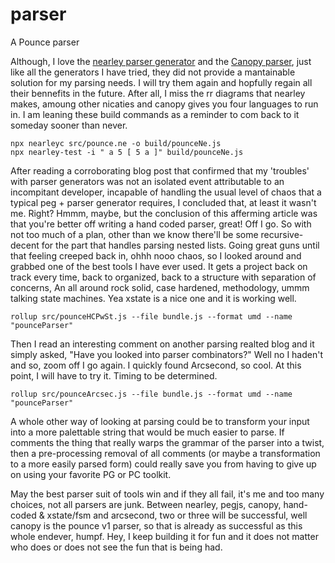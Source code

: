 # parser
A Pounce parser


Although, I love the [nearley parser generator](https://nearley.js.org/) and the [Canopy parser](http://canopy.jcoglan.com/), just like all the generators I have tried, they did not provide a mantainable solution for my parsing needs. I will try them again and hopfully regain all their bennefits in the future. After all, I miss the rr diagrams that nearley makes, amoung other nicaties and canopy gives you four languages to run in. I am leaning these build commands as a reminder to com back to it someday sooner than never.
```
npx nearleyc src/pounce.ne -o build/pounceNe.js
npx nearley-test -i " a 5 [ 5 a ]" build/pounceNe.js
```

After reading a corroborating blog post that confirmed that my 'troubles' with parser generators was not an
isolated event attributable to an incompitant developer, incapable of handling the usual level of chaos that a typical peg + parser generator requires, I concluded that, at least it wasn't me. Right? Hmmm, maybe, but the conclusion of this afferming article was that you're better off writing a hand coded parser, great! Off I go. So with not too much of a plan, other than we know there'll be some recursive-decent for the part that handles parsing nested lists. Going great guns until that feeling creeped back in, ohhh nooo chaos, so I looked around and grabbed one of the best tools I have ever used. It gets a project back on track every time, back to organized, back to a structure with separation of concerns, An all around rock solid, case hardened, methodology, ummm talking state machines. Yea xstate is a nice one and it is working well. 

```
rollup src/pounceHCPwSt.js --file bundle.js --format umd --name "pounceParser"
```

Then I read an interesting comment on another parsing realted blog and it simply asked, "Have you looked into parser combinators?"  Well no I haden't and so, zoom off I go again. I quickly found Arcsecond, so cool. At this point, I will have to try it. Timing to be determined.
```
rollup src/pounceArcsec.js --file bundle.js --format umd --name "pounceParser"
```
A whole other way of looking at parsing could be to transform your input into a more palettable string that would be much easier to parse. If comments the thing that really warps the grammar of the parser into a twist, then a pre-processing removal of all comments (or maybe a transformation to a more easily parsed form) could really save you from having to give up on using your favorite PG or PC toolkit.



May the best parser suit of tools win and if they all fail, it's me and too many choices, not all parsers are junk. Between nearley, pegjs, canopy, hand-coded & xstate/fsm and arcsecond, two or three will be successful, well canopy is the pounce v1 parser, so that is already as successful as this whole endever, humpf. Hey, I keep building it for fun and it does not matter who does or does not see the fun that is being had. 
